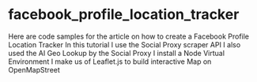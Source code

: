 # facebook_profile_location_tracker
Here are code samples for the article on how to create a Facebook Profile Location Tracker
In this tutorial I use the Social Proxy scraper API
I also used the AI Geo Lookup by the Social Proxy
I install a Node Virtual Environment 
I make us of Leaflet.js to build interactive Map on OpenMapStreet
